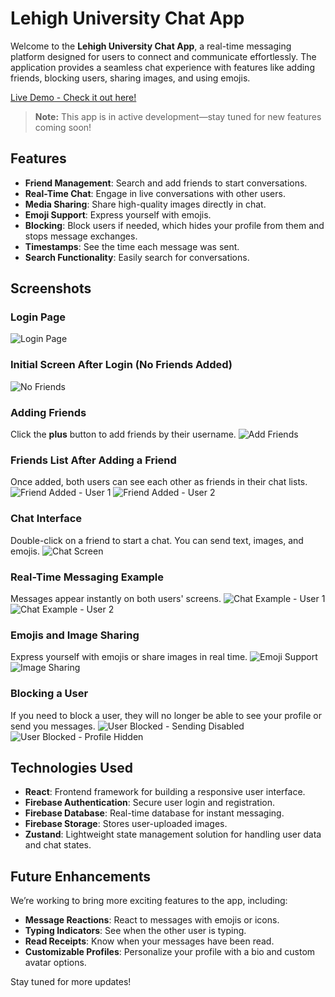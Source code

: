 # Lehigh University Chat App

Welcome to the **Lehigh University Chat App**, a real-time messaging platform designed for users to connect and communicate effortlessly. The application provides a seamless chat experience with features like adding friends, blocking users, sharing images, and using emojis.

[Live Demo - Check it out here!](https://musical-nasturtium-98c185.netlify.app/)

> **Note:** This app is in active development—stay tuned for new features coming soon!

## Features

- **Friend Management**: Search and add friends to start conversations.
- **Real-Time Chat**: Engage in live conversations with other users.
- **Media Sharing**: Share high-quality images directly in chat.
- **Emoji Support**: Express yourself with emojis.
- **Blocking**: Block users if needed, which hides your profile from them and stops message exchanges.
- **Timestamps**: See the time each message was sent.
- **Search Functionality**: Easily search for conversations.

## Screenshots

### Login Page
![Login Page](https://github.com/user-attachments/assets/799ca949-02d2-4680-9ab0-3597ce3e0031)

### Initial Screen After Login (No Friends Added)
![No Friends](https://github.com/user-attachments/assets/c6e1396a-f31c-44bc-aaa2-c86be046f00a)

### Adding Friends
Click the **plus** button to add friends by their username.
![Add Friends](https://github.com/user-attachments/assets/010dbabe-5964-49c1-bd0f-a70655fd356d)

### Friends List After Adding a Friend
Once added, both users can see each other as friends in their chat lists.
![Friend Added - User 1](https://github.com/user-attachments/assets/44add94c-888b-4508-8522-e93571785102)
![Friend Added - User 2](https://github.com/user-attachments/assets/86900805-3e64-4bdd-a7bd-13f2693f912b)

### Chat Interface
Double-click on a friend to start a chat. You can send text, images, and emojis.
![Chat Screen](https://github.com/user-attachments/assets/12078476-d0d4-4dc3-8cf6-1840a501874a)

### Real-Time Messaging Example
Messages appear instantly on both users' screens.
![Chat Example - User 1](https://github.com/user-attachments/assets/68b51408-299b-4422-8251-3cc5a2e0e87e)
![Chat Example - User 2](https://github.com/user-attachments/assets/ca2e1565-70e5-4dfe-8bf0-5bb176108301)

### Emojis and Image Sharing
Express yourself with emojis or share images in real time.
![Emoji Support](https://github.com/user-attachments/assets/bda8108b-a18b-4bfa-af44-629f8089270d)
![Image Sharing](https://github.com/user-attachments/assets/e98e2324-9344-4f30-a887-26f1a8947d61)

### Blocking a User
If you need to block a user, they will no longer be able to see your profile or send you messages.
![User Blocked - Sending Disabled](https://github.com/user-attachments/assets/9b69c743-57a4-464e-94e6-6523d5ae022a)
![User Blocked - Profile Hidden](https://github.com/user-attachments/assets/221063f2-5aaa-4422-9c19-067c12ff1640)

## Technologies Used

- **React**: Frontend framework for building a responsive user interface.
- **Firebase Authentication**: Secure user login and registration.
- **Firebase Database**: Real-time database for instant messaging.
- **Firebase Storage**: Stores user-uploaded images.
- **Zustand**: Lightweight state management solution for handling user data and chat states.

## Future Enhancements
We’re working to bring more exciting features to the app, including:
- **Message Reactions**: React to messages with emojis or icons.
- **Typing Indicators**: See when the other user is typing.
- **Read Receipts**: Know when your messages have been read.
- **Customizable Profiles**: Personalize your profile with a bio and custom avatar options.
  
Stay tuned for more updates!
